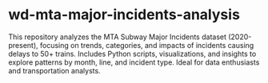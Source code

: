# wd-mta-major-incidents-analysis
This repository analyzes the MTA Subway Major Incidents dataset (2020-present), focusing on trends, categories, and impacts of incidents causing delays to 50+ trains. Includes Python scripts, visualizations, and insights to explore patterns by month, line, and incident type. Ideal for data enthusiasts and transportation analysts.
